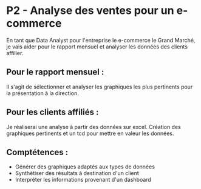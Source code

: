 # P2 - Analyse des ventes pour un e-commerce 

En tant que Data Analyst pour l'entreprise le e-commerce le Grand Marché, je vais aider pour le rapport mensuel et analyser les données des clients affilier.

## Pour le rapport mensuel :
Il s'agit de sélectionner et analyser les graphiques les plus pertinents pour la présentation à la direction.

## Pour les clients affiliés : 
Je réaliserai une analyse à partir des données sur excel. Création des graphiques pertinents et un tcd pour mettre en valeur les données.


## Comptétences :
- Générer des graphiques adaptés aux types de données
- Synthétiser des résultats à destination d'un client
- Interpréter les informations provenant d'un dashboard

